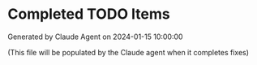 # Completed TODO Items

Generated by Claude Agent on 2024-01-15 10:00:00

(This file will be populated by the Claude agent when it completes fixes)